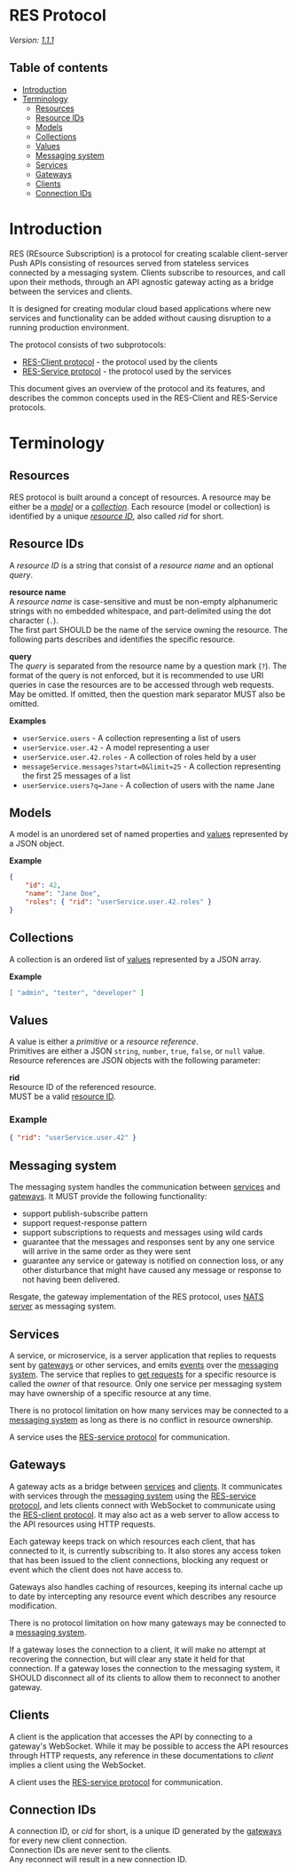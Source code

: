 # RES Protocol

*Version: [1.1.1](res-protocol-semver.md)*

## Table of contents
- [Introduction](#introduction)
- [Terminology](#terminology)
  * [Resources](#resources)
  * [Resource IDs](#resource-ids)
  * [Models](#models)
  * [Collections](#collections)
  * [Values](#values)
  * [Messaging system](#messaging-system)
  * [Services](#services)
  * [Gateways](#gateways)
  * [Clients](#clients)
  * [Connection IDs](#connection-ids)

# Introduction

RES (REsource Subscription) is a protocol for creating scalable client-server Push APIs consisting of resources served from stateless services connected by a messaging system. Clients subscribe to resources, and call upon their methods, through an API agnostic gateway acting as a bridge between the services and clients.

It is designed for creating modular cloud based applications where new services and functionality can be added without causing disruption to a running production environment.

The protocol consists of two subprotocols:

* [RES-Client protocol](res-client-protocol.md) - the protocol used by the clients
* [RES-Service protocol](res-service-protocol.md)  - the protocol used by the services

This document gives an overview of the protocol and its features, and describes the common concepts used in the RES-Client and RES-Service protocols.

# Terminology

## Resources

RES protocol is built around a concept of resources. A resource may be either be a [*model*](#models) or a [*collection*](#collections). Each resource (model or collection) is identified by a unique [*resource ID*](#resource-ids), also called *rid* for short.

## Resource IDs
 A *resource ID* is a string that consist of a *resource name* and an optional *query*.

**resource name**  
A *resource name* is case-sensitive and must be non-empty alphanumeric strings with no embedded whitespace, and part-delimited using the dot character (`.`).  
The first part SHOULD be the name of the service owning the resource. The following parts describes and identifies the specific resource.

**query**  
The *query* is separated from the resource name by a question mark (`?`). The format of the query is not enforced, but it is recommended to use URI queries in case the resources are to be accessed through web requests.  
May be omitted. If omitted, then the question mark separator MUST also be omitted.

**Examples**

* `userService.users` - A collection representing a list of users
* `userService.user.42` - A model representing a user
* `userService.user.42.roles` - A collection of roles held by a user
* `messageService.messages?start=0&limit=25` - A collection representing the first 25 messages of a list
* `userService.users?q=Jane` - A collection of users with the name Jane

## Models

A model is an unordered set of named properties and [values](#values) represented by a JSON object.

**Example**
```json
{
    "id": 42,
    "name": "Jane Doe",
    "roles": { "rid": "userService.user.42.roles" }
}
```

## Collections

A collection is an ordered list of [values](#values) represented by a JSON array.

**Example**
```json
[ "admin", "tester", "developer" ]
```

## Values

A value is either a *primitive* or a *resource reference*.  
Primitives are either a JSON `string`, `number`, `true`, `false`, or `null` value.  
Resource references are JSON objects with the following parameter:

**rid**  
Resource ID of the referenced resource.  
MUST be a valid [resource ID](#resource-ids).

### Example
```json
{ "rid": "userService.user.42" }
```

## Messaging system

The messaging system handles the communication between [services](#services) and [gateways](#gateways). It MUST provide the following functionality:
* support publish-subscribe pattern
* support request-response pattern
* support subscriptions to requests and messages using wild cards
* guarantee that the messages and responses sent by any one service will arrive in the same order as they were sent
* guarantee any service or gateway is notified on connection loss, or any other disturbance that might have caused any message or response to not having been delivered.

Resgate, the gateway implementation of the RES protocol, uses [NATS server](https://nats.io/about/) as messaging system.

## Services

A service, or microservice, is a server application that replies to requests sent by [gateways](#gateways) or other services, and emits [events](res-service-protocol.md#events) over the [messaging system](#messaging-system). The service that replies to [get requests](res-service-protocol.md#get-request) for a specific resource is called the *owner* of that resource. Only one service per messaging system may have ownership of a specific resource at any time.

There is no protocol limitation on how many services may be connected to a [messaging system](#messaging-system) as long as there is no conflict in resource ownership.

A service uses the [RES-service protocol](res-service-protocol.md) for communication.

## Gateways

A gateway acts as a bridge between [services](#services) and [clients](#clients). It communicates with services through the [messaging system](#messaging-system) using the [RES-service protocol](res-service-protocol.md), and lets clients connect with WebSocket to communicate using the [RES-client protocol](res-client-protocol.md). It may also act as a web server to allow access to the API resources using HTTP requests.

Each gateway keeps track on which resources each client, that has connected to it, is currently subscribing to. It also stores any access token that has been issued to the client connections, blocking any request or event which the client does not have access to.

Gateways also handles caching of resources, keeping its internal cache up to date by intercepting any resource event which describes any resource modification.

There is no protocol limitation on how many gateways may be connected to a [messaging system](#messaging-system).

If a gateway loses the connection to a client, it will make no attempt at recovering the connection, but will clear any state it held for that connection. If a gateway loses the connection to the messaging system, it SHOULD disconnect all of its clients to allow them to reconnect to another gateway.

## Clients

A client is the application that accesses the API by connecting to a gateway's WebSocket. While it may be possible to access the API resources through HTTP requests, any reference in these documentations to *client* implies a client using the WebSocket.

A client uses the [RES-service protocol](res-service-protocol.md) for communication.

## Connection IDs

A connection ID, or *cid* for short, is a unique ID generated by the [gateways](#gateways) for every new client connection.  
Connection IDs are never sent to the clients.  
Any reconnect will result in a new connection ID.
